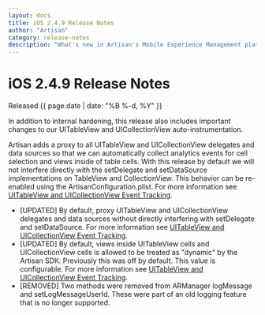 ```yaml
---
layout: docs
title: iOS 2.4.9 Release Notes
author: "Artisan"
category: release-notes
description: "What's new in Artisan's Mobile Experience Management platform."
---
```

# iOS 2.4.9 Release Notes

Released {{ page.date | date: "%B %-d, %Y" }}

In addition to internal hardening, this release also includes important changes to our UITableView and UICollectionView auto-instrumentation.

Artisan adds a proxy to all UITableView and UICollectionView delegates and data sources so that we can automatically collect analytics events for cell selection and views inside of table cells. With this release by default we will not interfere directly with the setDelegate and setDataSource implementations on TableView and CollectionView. This behavior can be re-enabled using the ArtisanConfiguration.plist. For more information see <a href="/dev/ios/event-tracking/#table-and-collection-view">UITableView and UICollectionView Event Tracking</a>.

* [UPDATED] By default, proxy UITableView and UICollectionView delegates and data sources without directly interfering with setDelegate and setDataSource. For more information see <a href="/dev/ios/event-tracking/#table-and-collection-view">UITableView and UICollectionView Event Tracking</a>.
* [UPDATED] By default, views inside UITableView cells and UICollectionView cells is allowed to be treated as "dynamic" by the Artisan SDK. Previously this was off by default. This value is configurable. For more information see <a href="/dev/ios/event-tracking/#table-and-collection-view">UITableView and UICollectionView Event Tracking</a>.
* [REMOVED] Two methods were removed from ARManager logMessage and setLogMessageUserId. These were part of an old logging feature that is no longer supported.
